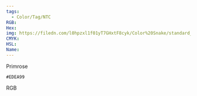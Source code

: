 ```yaml
---
tags:
  - Color/Tag/NTC
RGB:
Hex:
img: https://filedn.com/l0hpzxl1f01yT7GHxtF8cyk/Color%20Snake/standard_csv_to_svg/EDEA99.svg
CMYK:
HSL:
Name:
---
```

Primrose
```palette
#EDEA99
```
RGB
